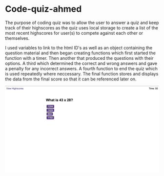 # Code-quiz-ahmed
The purpose of coding quiz was to allow the user to answer a quiz and keep track of their highscores as the quiz uses local storage to create a list of the most recent highscores for user(s) to compete against each other or themselves. 

I used variables to link to the html ID's as well as an object containing the question material and then began creating functions which first started the function with a timer. Then another that produced the questions with their options. A third which determined the correct and wrong answers and gave a penalty for any incorrect answers. A fourth function to end the quiz which is used repeatedly where neccessary. The final function stores and displays the data from the final score so that it can be referenced later on. 

![picture of the first question in the quiz](<assets/images/Screen Shot 2024-01-02 at 22.41.16 pm.png>)

